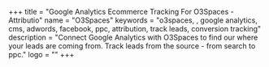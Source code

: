 +++
title = "Google Analytics Ecommerce Tracking For O3Spaces - Attributio"
name = "O3Spaces"
keywords = "o3spaces, , google analytics, cms, adwords, facebook, ppc, attribution, track leads, conversion tracking"
description = "Connect Google Analytics with O3Spaces to find our where your leads are coming from. Track leads from the source - from search to ppc."
logo = ""
+++

